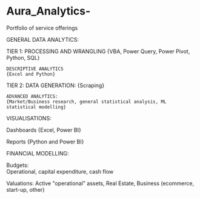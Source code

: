 # Aura_Analytics-
Portfolio of service offerings



GENERAL DATA ANALYTICS: 

  TIER 1: 
    PROCESSING AND WRANGLING
    {VBA, Power Query, Power Pivot, Python, SQL}
    
    DESCRIPTIVE ANALYTICS
    {Excel and Python}
    
  TIER 2: 
    DATA GENERATION:
    {Scraping}
    
    ADVANCED ANALYTICS: 
    {Market/Business research, general statistical analysis, ML statistical modelling}
    
VISUALISATIONS: 
 
  Dashboards 
  {Excel, Power BI}
  
  Reports 
  {Python and Power BI}
  
FINANCIAL MODELLING: 
  
  Budgets:  
    Operational, capital expenditure, cash flow 
    
  Valuations: 
    Active "operational" assets, Real Estate, Business (ecommerce, start-up, other) 
      
